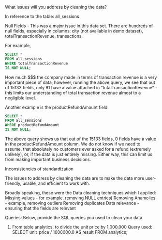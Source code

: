 What issues will you address by cleaning the data?

In reference to the table: all_sessions

Null Fields - This was a major issue in this data set.
There are hundreds of null fields, especially in columns: city (not available in demo dataset), totalTransactionRevenue, transactions, 

For example, 
```SQL
SELECT *
FROM all_sessions
WHERE totalTransactionRevenue
IS NOT NULL;
```

How much $$$ the company made in terms of transaction revenue is a very important piece of data, however, running the above query, we see that out of 15133 fields, only 81 have a value attached in "totalTransactionRevenue" - this limits our understanding of total transaction revenue almost to a negligible level.

Another example is the productRefundAmount field.
```SQL
SELECT *
FROM all_sessions
WHERE productRefundAmount
IS NOT NULL;
```
The above query shows us that out of the 15133 fields, 0 fields have a value in the productRefundAmount column. We do not know if we need to assume, that absolutely no customers ever asked for a refund (extremely unlikely), or, if the data is just entirely missing. Either way, this can limit us from making important business decisions.

Inconsistencies of standardization

The issues to address by cleaning the data are to make the data more user-friendly, usable, and efficient to work with.

Broadly speaking, these were the Data cleaning techniques which I applied:
Missing values - for example, removing NULL entries)
Removing Anamolies - example, removing outliers
Removing duplicates
Data relevance - ensuring that the fields are relevant

Queries:
Below, provide the SQL queries you used to clean your data.

1. From table analytics, to divide the unit price by 1,000,000
   Query used:
   SELECT unit_price / 1000000.0 AS result
FROM analytics;



